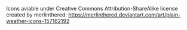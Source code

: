 Icons aviable under Creative Commons Attribution-ShareAlike license
created by merlinthered:
https://merlinthered.deviantart.com/art/plain-weather-icons-157162192